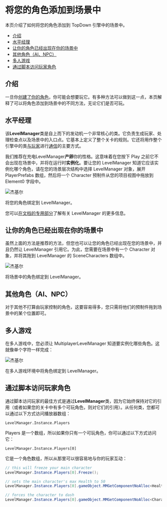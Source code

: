 将您的角色添加到场景中
===========

本页介绍了如何将您的角色添加到 TopDown 引擎中的场景中。

-   [介绍](https://topdown-engine-docs.moremountains.com/adding-character-level.html#introduction)[](https://topdown-engine-docs.moremountains.com/adding-character-level.html#introduction)
-   [水平经理](https://topdown-engine-docs.moremountains.com/adding-character-level.html#the-level-manager)[](https://topdown-engine-docs.moremountains.com/adding-character-level.html#the-level-manager)
-   [让你的角色已经出现在你的场景中](https://topdown-engine-docs.moremountains.com/adding-character-level.html#having-your-character-already-present-in-your-scene)[](https://topdown-engine-docs.moremountains.com/adding-character-level.html#having-your-character-already-present-in-your-scene)
-   [其他角色（AI、NPC）](https://topdown-engine-docs.moremountains.com/adding-character-level.html#other-characters-ais-npcs)[](https://topdown-engine-docs.moremountains.com/adding-character-level.html#other-characters-ais-npcs)
-   [多人游戏](https://topdown-engine-docs.moremountains.com/adding-character-level.html#multiplayer)[](https://topdown-engine-docs.moremountains.com/adding-character-level.html#multiplayer)
-   [通过脚本访问玩家角色](https://topdown-engine-docs.moremountains.com/adding-character-level.html#accessing-the-player-character-via-script)[](https://topdown-engine-docs.moremountains.com/adding-character-level.html#accessing-the-player-character-via-script)

介绍[](https://topdown-engine-docs.moremountains.com/adding-character-level.html#introduction)
--------------------------------------------------------------------------------------------

一旦你[创建了你的角色](https://topdown-engine-docs.moremountains.com/how-to-create-character.html)，你可能会想要玩它。有多种方法可以做到这一点，本页解释了可以将角色添加到场景中的不同方法，无论它们是否可玩。

水平经理[](https://topdown-engine-docs.moremountains.com/adding-character-level.html#the-level-manager)
---------------------------------------------------------------------------------------------------

该**LevelManager**类是自上而下的发动机一个非常核心的类。它负责生成玩家、处理检查点以及场景中的入口点。它基本上定义了整个关卡的规则。它还将用作整个引擎中的类[与玩家](https://topdown-engine-docs.moremountains.com/adding-character-level.html#accessing-the-player-character-via-script)进行[通信](https://topdown-engine-docs.moremountains.com/adding-character-level.html#accessing-the-player-character-via-script)的主要方式。

我们推荐在充电LevelManager**产卵**你的性格。这意味着在您按下 Play 之前它不会出现在场景中，并将在运行时**实例化**。要让您的 LevelManager 知道它应该实例化哪个角色，请在您的场景层次结构中选择 LevelManager 对象，展开 PlayerPrefabs 数组，然后将一个 Character 预制件从您的项目视图中拖放到 Element0 字段中。

![杰基尔](https://topdown-engine-docs.moremountains.com/images/adding-to-scene-1.png)

将您的角色绑定到 LevelManager。

您可以[在文档的专用部分](https://topdown-engine-docs.moremountains.com/managers.html#level-manager)了解有关 LevelManager 的更多信息。

让你的角色已经出现在你的场景中[](https://topdown-engine-docs.moremountains.com/adding-character-level.html#having-your-character-already-present-in-your-scene)
------------------------------------------------------------------------------------------------------------------------------------------------

虽然上面的方法是推荐的方法，但您也可以让您的角色已经出现在您的场景中，并且仍然让 LevelManager 引用它。为此，您需要在场景中有一个 Character 对象，并将其拖到 LevelManager 的 SceneCharacters 数组中。

![杰基尔](https://topdown-engine-docs.moremountains.com/images/adding-to-scene-2.png)

将场景中的角色绑定到 LevelManager。

其他角色（AI、NPC）[](https://topdown-engine-docs.moremountains.com/adding-character-level.html#other-characters-ais-npcs)
-------------------------------------------------------------------------------------------------------------------

对于其他不打算由玩家控制的角色，这要容易得多，您只需将他们的预制件拖到场景中的某个位置即可。

多人游戏[](https://topdown-engine-docs.moremountains.com/adding-character-level.html#multiplayer)
---------------------------------------------------------------------------------------------

在多人游戏中，您必须让 MultiplayerLevelManager 知道要实例化哪些角色。这就像单个字符一样完成：

![杰基尔](https://topdown-engine-docs.moremountains.com/images/adding-to-scene-3.png)

在多人游戏环境中将角色绑定到 LevelManager。

通过脚本访问玩家角色[](https://topdown-engine-docs.moremountains.com/adding-character-level.html#accessing-the-player-character-via-script)
---------------------------------------------------------------------------------------------------------------------------------

通过脚本访问玩家的最佳方式是通过**LevelManager**类，因为它始终保持对它的引用（或者如果您的关卡中有多个可玩角色，则对它们的引用）。从任何类，您都可以通过以下方式访问播放器数组：

```
LevelManager.Instance.Players

```

Players 是一个数组，所以如果你只有一个可玩角色，你可以通过以下方式访问它：

```
LevelManager.Instance.Players[0]

```

它是一个角色数组，所以从那里可以很容易地与你的玩家互动：

```csharp
// this will freeze your main character
LevelManager.Instance.Players[0].Freeze();

// sets the main character's max Health to 50
LevelManager.Instance.Players[0].gameObject.MMGetComponentNoAlloc<Health>().MaximumHealth = 50;

// forces the character to dash
LevelManager.Instance.Players[0].gameObject.MMGetComponentNoAlloc<CharacterDash>().StartDash();

```